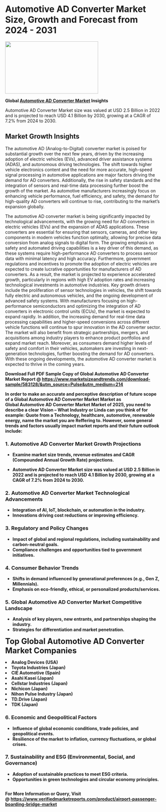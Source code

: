 <H1>Automotive AD Converter Market Size, Growth and Forecast from 2024 - 2031</H1><img class="aligncenter size-medium wp-image-584254" src="https://thirdeyenews.in/wp-content/uploads/2024/09/Global-Market-Research-300x168.jpeg" alt="" width="300" height="168" /><p><strong>Global&nbsp;<a href="https://www.marketsizeandtrends.com/download-sample/583128/&amp;utm_source=Pulse&amp;utm_medium=214">Automotive AD Converter Market</a> Insights</strong></p><p>Automotive AD Converter Market size was valued at USD 2.5 Billion in 2022 and is projected to reach USD 4.1 Billion by 2030, growing at a CAGR of 7.2% from 2024 to 2030.</p><p><h2>Market Growth Insights</h2> <p>The automotive AD (Analog-to-Digital) converter market is poised for substantial growth over the next few years, driven by the increasing adoption of electric vehicles (EVs), advanced driver assistance systems (ADAS), and autonomous driving technologies. The shift towards higher vehicle electronics content and the need for more accurate, high-speed signal processing in automotive applications are major factors driving the demand for AD converters. Additionally, the rise in safety standards and the integration of sensors and real-time data processing further boost the growth of the market. As automotive manufacturers increasingly focus on enhancing vehicle performance, fuel efficiency, and safety, the demand for high-quality AD converters will continue to rise, contributing to the market’s expansion globally.</p> <p><strong></strong></p> <p>The automotive AD converter market is being significantly impacted by technological advancements, with the growing need for AD converters in electric vehicles (EVs) and the expansion of ADAS applications. These converters are essential for ensuring that sensors, cameras, and other key components in modern vehicles function optimally, allowing for precise data conversion from analog signals to digital form. The growing emphasis on safety and automated driving capabilities is a key driver of this demand, as these systems require high-performance AD converters to process sensor data with minimal latency and high accuracy. Furthermore, government regulations and incentives to promote the adoption of electric vehicles are expected to create lucrative opportunities for manufacturers of AD converters. As a result, the market is projected to experience accelerated growth, particularly in regions with high EV adoption rates and increasing technological investments in automotive industries. Key growth drivers include the proliferation of sensor technologies in vehicles, the shift towards fully electric and autonomous vehicles, and the ongoing development of advanced safety systems. With manufacturers focusing on high-performance semiconductors and optimizing the integration of AD converters in electronic control units (ECUs), the market is expected to expand rapidly. In addition, the increasing demand for real-time data processing capabilities and higher-speed conversions across different vehicle functions will continue to spur innovation in the AD converter sector. The market will also benefit from strategic partnerships, mergers, and acquisitions among industry players to enhance product portfolios and expand market reach. Moreover, as consumers demand higher levels of safety and comfort in their vehicles, automakers are investing in next-generation technologies, further boosting the demand for AD converters. With these ongoing developments, the automotive AD converter market is expected to thrive in the coming years. <p><strong></p><p><span class=""><strong>Download Full PDF Sample Copy of Global Automotive AD Converter Market Report</strong> @ <a href="https://www.marketsizeandtrends.com/download-sample/583128/&amp;utm_source=Pulse&amp;utm_medium=214" target="_blank">https://www.marketsizeandtrends.com/download-sample/583128/&amp;utm_source=Pulse&amp;utm_medium=214</a></span></p><p>In order to make an accurate and perceptive description of future scope of a Global&nbsp;Automotive AD Converter Market Market as Global&nbsp;Automotive AD Converter Market Market of 2025, you need to describe a clear Vision &ndash; What Industry or Linda can you think of for example: Quote from a Technology, healthcare, automotive, renewable energy, name the market you are Reffering to. However, some general trends and factors usually impact market reports and their future outlook include:</p><h3>1.&nbsp;<strong>Automotive AD Converter Market Growth Projections</strong></h3><ul><li>Examine market size trends, revenue estimates and CAGR (Compounded Annual Growth Rate) projections.</li><li><p>Automotive AD Converter Market size was valued at USD 2.5 Billion in 2022 and is projected to reach USD 4.1 Billion by 2030, growing at a CAGR of 7.2% from 2024 to 2030.</p></li></ul><h3>2.&nbsp;<strong>Automotive AD Converter Market Technological Advancements</strong></h3><ul><li>Integration of AI, IoT, blockchain, or automation in the industry.</li><li>Innovations driving cost reductions or improving efficiency.</li></ul><h3>3.&nbsp;<strong>Regulatory and Policy Changes</strong></h3><ul><li>Impact of global and regional regulations, including sustainability and carbon-neutral goals.</li><li>Compliance challenges and opportunities tied to government initiatives.</li></ul><h3>4.&nbsp;<strong>Consumer Behavior Trends</strong></h3><ul><li>Shifts in demand influenced by generational preferences (e.g., Gen Z, Millennials).</li><li>Emphasis on eco-friendly, ethical, or personalized products/services.</li></ul><h3>5.&nbsp;<strong>Global Automotive AD Converter Market Competitive Landscape</strong></h3><ul><li>Analysis of key players, new entrants, and partnerships shaping the industry.</li><li>Strategies for differentiation and market penetration.</li></ul><p data-pm-slice="1 1 []"><span style="color: inherit; font-family: inherit; font-size: 25px;">Top Global Automotive AD Converter Market Companies</span></p><div class="" data-test-id=""><p><li>Analog Devices (USA)</li><li> Toyota Industries (Japan)</li><li> CIE Automotive (Spain)</li><li> Asahi Kasei (Japan)</li><li> Cellstar Industries (Japan)</li><li> Nichicon (Japan)</li><li> Nihon Pulse Industry (Japan)</li><li> TD.Drive (Japan)</li><li> TDK (Japan)</li></p></div><h3>6.&nbsp;<strong>Economic and Geopolitical Factors</strong></h3><ul><li>Influence of global economic conditions, trade policies, and geopolitical events.</li><li>Resilience of the market to inflation, currency fluctuations, or global crises.</li></ul><h3>7.&nbsp;<strong>Sustainability and ESG (Environmental, Social, and Governance)</strong></h3><ul><li>Adoption of sustainable practices to meet ESG criteria.</li><li>Opportunities in green technologies and circular economy principles.</li></ul><h2><strong style="font-size: 14px;">For More Information or Query, Visit @&nbsp;</strong><a style="background-color: #ffffff; font-size: 14px;" href="https://www.marketsizeandtrends.com/report/automotive-ad-converter-market/" target="_blank">https://www.verifiedmarketreports.com/product/airport-passenger-boarding-bridge-market</a></h2>

